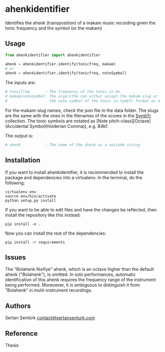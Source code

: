 # ahenkidentifier
Identifies the ahenk (transposition) of a makam music recording given the tonic frequency and the symbol (or the makam)

Usage
-------

```python
from ahenkidentifier import ahenkidentifier

ahenk = ahenkidentifier.identify(tonicfreq, makam)
# or 
ahenk = ahenkidentifier.identify(tonicfreq, noteSymbol)
```

The inputs are:
```python
# tonicfreq 	  :	The frequency of the tonic in Hz.
# makam/noteSymbol:	The algorithm can either accept the makam-slug or 
#					the note symbol of the tonic in SymbTr format as a string (e.g. B4b1).
```
For the makam-slug names, check the json file in the data folder. The slugs are the same with the ones in the filenames of the scores in the [SymbTr](https://github.com/MTG/SymbTr) collection. The tonic symbols are notated as \[Note pitch-class\]\[Octave\](Accidental Symbol(Holderian Comma)), e.g. B4b1

The output is:
```python
# ahenk 		  :	The name of the ahenk as a unicode string
```

Installation
-------

If you want to install ahenkidentifier, it is recommended to install the package and dependencies into a virtualenv. In the terminal, do the following:

    virtualenv env
    source env/bin/activate
    python setup.py install

If you want to be able to edit files and have the changes be reflected, then
install the repository like this instead:

    pip install -e .

Now you can install the rest of the dependencies:

    pip install -r requirements

Issues
-------
The "Bolahenk Nısfiye" ahenk, which is an octave higher than the default ahenk ("Bolahenk"), is omitted. In solo performances, automatic identification of this ahenk requires the frequency range of the instrument being performed. Moreoever, it is ambiguous to distinguish it from "Bolahenk" in multi-instrument recordings.

Authors
-------
Sertan Şentürk
contact@sertansenturk.com

Reference
-------
Thesis
